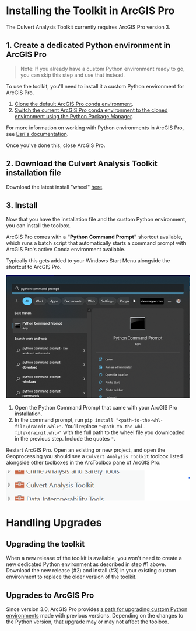 # Installing the Toolkit in ArcGIS Pro

The Culvert Analysis Toolkit currently requires ArcGIS Pro version 3.

## 1. Create a dedicated Python environment in ArcGIS Pro

> Note: If you already have a custom Python environment ready to go, you can skip this step and use that instead.

To use the toolkit, you'll need to install it a custom Python environment for ArcGIS Pro.

1. [Clone the default ArcGIS Pro conda environment](https://pro.arcgis.com/en/pro-app/latest/arcpy/get-started/clone-an-environment.htm).
2. [Switch the current ArcGIS Pro conda environment to the cloned environment using the Python Package Manager](https://pro.arcgis.com/en/pro-app/latest/arcpy/get-started/activate-an-environment.htm).

For more information on working with Python environments in ArcGIS Pro, see [Esri's documentation](https://pro.arcgis.com/en/pro-app/latest/arcpy/get-started/what-is-conda.htm).

Once you've done this, close ArcGIS Pro.

## 2. Download the Culvert Analysis Toolkit installation file

Download the latest install "wheel" [here](releases/culvert_toolkit-0.2.2-py3-none-any.whl).

<!-- Head to the [Releases page (github.com/civicmapper/culvert-toolkit/releases)](https://github.com/civicmapper/culvert-toolkit/releases) and download the `.whl` file from the latest version of the tool. -->

## 3. Install 

Now that you have the installation file and the custom Python environment, you can install the toolbox.

ArcGIS Pro comes with a **"Python Command Prompt"** shortcut available, which runs a batch script that automatically starts a command prompt with ArcGIS Pro's active Conda environment available. 

Typically this gets added to your Windows Start Menu alongside the shortcut to ArcGIS Pro.

![](assets/python-command-prompt-search.png)


1. Open the Python Command Prompt that came with your ArcGIS Pro installation.
3. In the command prompt, run `pip install "<path-to-the-whl-file\drainit.whl>"`. You'll replace `"<path-to-the-whl-file\drainit.whl>"` with the full path to the wheel file you downloaded in the previous step. Include the quotes `"`.

Restart ArcGIS Pro. Open an existing or new project, and open the Geoprocessing you should see a `Culvert Analysis Toolkit` toolbox listed alongside other toolboxes in the ArcToolbox pane of ArcGIS Pro:

![Culvert Analysis Toolkit in the ArcGIS Pro geoprocessing pane](assets/toolbox-02.png)

# Handling Upgrades 

## Upgrading the toolkit

When a new release of the toolkit is available, you won't need to create a new dedicated Python environment as described in step #1 above. Download the new release (#2) and install (#3) in your existing custom environment to replace the older version of the toolkit.

## Upgrades to ArcGIS Pro

Since version 3.0, ArcGIS Pro provides [a path for upgrading custom Python environments](https://pro.arcgis.com/en/pro-app/latest/arcpy/get-started/upgrade-an-environment.htm) made with previous versions. Depending on the changes to the Python version, that upgrade may or may not affect the toolbox. 